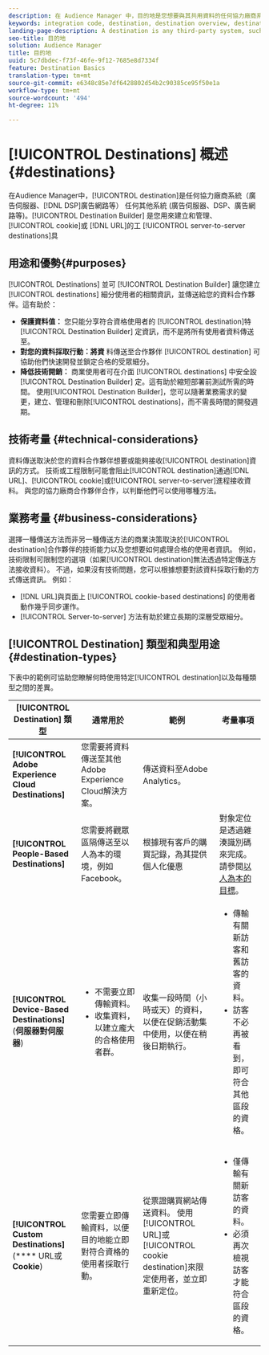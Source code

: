 ```yaml
---
description: 在 Audience Manager 中，目的地是您想要與其共用資料的任何協力廠商系統 (廣告伺服器、DSP 和廣告網路等)任何其他系統 (廣告伺服器、DSP、廣告網路等)。目的地產生器是您用來建立和管理 Cookie、URL 或伺服器對伺服器目的地的工具。
keywords: integration code, destination, destination overview, destination, destination, destination, destination, destination, destination, destination, destination, destination, destination, destination
landing-page-description: A destination is any third-party system, such as ad server or DSP, with which to share data. Use Destination Builder to create and manage cookie, URL, or server-to-server destinations.
seo-title: 目的地
solution: Audience Manager
title: 目的地
uuid: 5c7dbdec-f73f-46fe-9f12-7685e8d7334f
feature: Destination Basics
translation-type: tm+mt
source-git-commit: e6348c85e7df6428802d54b2c90385ce95f50e1a
workflow-type: tm+mt
source-wordcount: '494'
ht-degree: 11%

---
```



# [!UICONTROL Destinations] 概述 {#destinations}

在Audience Manager中，[!UICONTROL destination]是任何協力廠商系統（廣告伺服器、[!DNL DSP]廣告網路等） 任何其他系統 (廣告伺服器、DSP、廣告網路等)。[!UICONTROL Destination Builder] 是您用來建立和管理、 [!UICONTROL cookie]或 [!DNL URL]的工 [!UICONTROL server-to-server destinations]具

## 用途和優勢{#purposes}

<!-- c_destinations.xml -->

[!UICONTROL Destinations] 並可 [!UICONTROL Destination Builder] 讓您建立 [!UICONTROL destinations] 細分使用者的相關資訊，並傳送給您的資料合作夥伴。這有助於：

* **保護資料值：** 您只能分享符合資格使用者的 [!UICONTROL destination]特 [!UICONTROL Destination Builder] 定資訊，而不是將所有使用者資料傳送至。
* **對您的資料採取行動：將資** 料傳送至合作夥伴 [!UICONTROL destination] 可協助他們快速開發並鎖定合格的受眾細分。
* **降低技術開銷：** 商業使用者可在介面 [!UICONTROL destinations] 中安全設 [!UICONTROL Destination Builder] 定。這有助於縮短部署前測試所需的時間。 使用[!UICONTROL Destination Builder]，您可以隨著業務需求的變更，建立、管理和刪除[!UICONTROL destinations]，而不需長時間的開發週期。

## 技術考量 {#technical-considerations}

<!-- destination-delivery-methods.xml -->

資料傳送取決於您的資料合作夥伴想要或能夠接收[!UICONTROL destination]資訊的方式。 技術或工程限制可能會阻止[!UICONTROL destination]通過[!DNL URL]、[!UICONTROL cookie]或[!UICONTROL server-to-server]進程接收資料。 與您的協力廠商合作夥伴合作，以判斷他們可以使用哪種方法。

## 業務考量 {#business-considerations}

選擇一種傳送方法而非另一種傳送方法的商業決策取決於[!UICONTROL destination]合作夥伴的技術能力以及您想要如何處理合格的使用者資訊。 例如，技術限制可限制您的選項（如果[!UICONTROL destination]無法透過特定傳送方法接收資料）。 不過，如果沒有技術問題，您可以根據想要對該資料採取行動的方式傳送資訊。 例如：

* [!DNL URL]與頁面上 [!UICONTROL cookie-based destinations] 的使用者動作幾乎同步運作。
* [!UICONTROL Server-to-server] 方法有助於建立長期的深層受眾細分。

## [!UICONTROL Destination] 類型和典型用途  {#destination-types}

下表中的範例可協助您瞭解何時使用特定[!UICONTROL destination]以及每種類型之間的差異。

| [!UICONTROL Destination] 類型 | 通常用於 | 範例 | 考量事項 |
|--- |--- |--- |--- |
| **[!UICONTROL Adobe Experience Cloud Destinations]** | 您需要將資料傳送至其他Adobe Experience Cloud解決方案。 | 傳送資料至Adobe Analytics。 |  |
| **[!UICONTROL People-Based Destinations]** | 您需要將觀眾區隔傳送至以人為本的環境，例如Facebook。 | 根據現有客戶的購買記錄，為其提供個人化優惠 | 對象定位是透過雜湊識別碼來完成。 請參閱[以人為本的目標](people-based-destinations-overview.md)。 |
| **[!UICONTROL Device-Based Destinations]** (**伺服器對伺服器**) | <ul><li>不需要立即傳輸資料。</li><li>收集資料，以建立龐大的合格使用者群。</li></ul> | 收集一段時間（小時或天）的資料，以便在促銷活動集中使用，以便在稍後日期執行。 | <ul><li>傳輸有關新訪客和舊訪客的資料。 </li><li>訪客不必再被看到，即可符合其他區段的資格。</li></ul> |
| **[!UICONTROL Custom Destinations]** (**** URL或 **Cookie**) | 您需要立即傳輸資料，以便目的地能立即對符合資格的使用者採取行動。 | 從票證購買網站傳送資料。 使用[!UICONTROL URL]或[!UICONTROL cookie destination]來限定使用者，並立即重新定位。 | <ul><li>僅傳輸有關新訪客的資料。 </li><li>必須再次檢視訪客才能符合區段的資格。</li></ul> |
